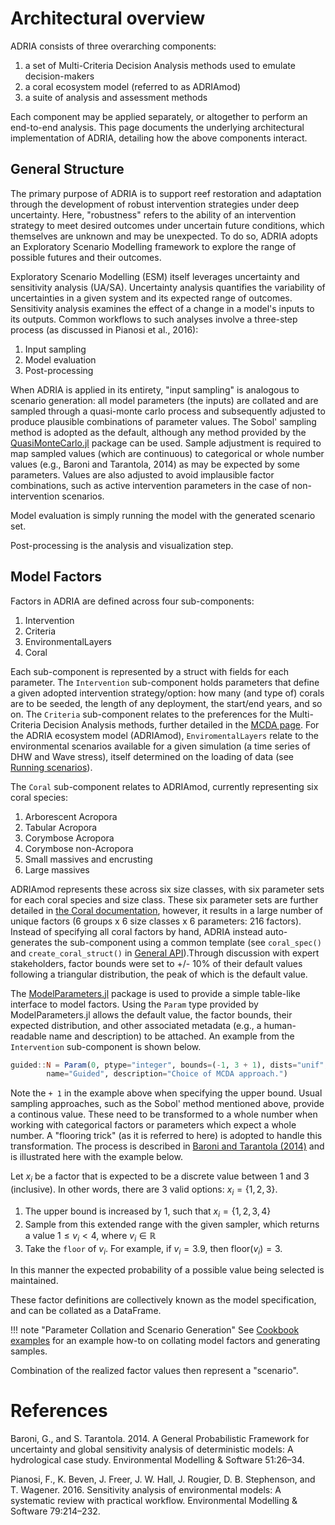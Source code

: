 # Architectural overview

ADRIA consists of three overarching components:

1. a set of Multi-Criteria Decision Analysis methods used to emulate decision-makers
2. a coral ecosystem model (referred to as ADRIAmod)
3. a suite of analysis and assessment methods

Each component may be applied separately, or altogether to perform an end-to-end analysis.
This page documents the underlying architectural implementation of ADRIA, detailing how the above
components interact.

## General Structure

The primary purpose of ADRIA is to support reef restoration and adaptation through the development
of robust intervention strategies under deep uncertainty. Here, "robustness" refers to the ability
of an intervention strategy to meet desired outcomes under uncertain future conditions, which
themselves are unknown and may be unexpected. To do so, ADRIA adopts an Exploratory Scenario
Modelling framework to explore the range of possible futures and their outcomes.

Exploratory Scenario Modelling (ESM) itself leverages uncertainty and sensitivity analysis (UA/SA).
Uncertainty analysis quantifies the variability of uncertainties in a given system and its
expected range of outcomes. Sensitivity analysis examines the effect of a change in a model's
inputs to its outputs. Common workflows to such analyses involve a three-step process (as
discussed in Pianosi et al., 2016):

1. Input sampling
2. Model evaluation
3. Post-processing

When ADRIA is applied in its entirety, "input sampling" is analogous to scenario generation: all
model parameters (the inputs) are collated and are sampled through a quasi-monte carlo process
and subsequently adjusted to produce plausible combinations of parameter values. The Sobol' sampling
method is adopted as the default, although any method provided by the [QuasiMonteCarlo.jl](https://github.com/SciML/QuasiMonteCarlo.jl)
package can be used. Sample adjustment is required to map sampled values (which are continuous) to
categorical or whole number values (e.g., Baroni and Tarantola, 2014) as may be expected by some
parameters. Values are also adjusted to avoid implausible factor combinations, such as active
intervention parameters in the case of non-intervention scenarios.

Model evaluation is simply running the model with the generated scenario set.

Post-processing is the analysis and visualization step.

## Model Factors

Factors in ADRIA are defined across four sub-components:

1. Intervention
2. Criteria
3. EnvironmentalLayers
4. Coral

Each sub-component is represented by a struct with fields for each parameter. The `Intervention`
sub-component holds parameters that define a given adopted intervention strategy/option: how
many (and type of) corals are to be seeded, the length of any deployment, the start/end years,
and so on. The `Criteria` sub-component relates to the preferences for the Multi-Criteria
Decision Analysis methods, further detailed in the [MCDA page](TODO). For the ADRIA ecosystem model
(ADRIAmod), `EnviromentalLayers` relate to the environmental scenarios available for a given
simulation (a time series of DHW and Wave stress), itself determined on the loading of data
(see [Running scenarios](@ref)).

The `Coral` sub-component relates to ADRIAmod, currently representing six coral species:

1. Arborescent Acropora
2. Tabular Acropora
3. Corymbose Acropora
4. Corymbose non-Acropora
5. Small massives and encrusting
6. Large massives

ADRIAmod represents these across six size classes, with six parameter sets for each coral
species and size class. These six parameter sets are further detailed in [the Coral documentation](TODO),
however, it results in a large number of unique factors (6 groups x 6 size classes x 6 parameters: 216 factors).
Instead of specifying all coral factors by hand, ADRIA instead auto-generates the sub-component
using a common template (see `coral_spec()` and `create_coral_struct()` in [General API](@ref)).Through discussion with expert stakeholders, factor bounds were set to +/- 10% of their default values following a triangular distribution, the peak of which is the default value.

The [ModelParameters.jl](https://github.com/rafaqz/ModelParameters.jl) package is used to provide
a simple table-like interface to model factors. Using the `Param` type provided by
ModelParameters.jl allows the default value, the factor bounds, their expected distribution,
and other associated metadata (e.g., a human-readable name and description) to be attached. An
example from the `Intervention` sub-component is shown below.

```julia
guided::N = Param(0, ptype="integer", bounds=(-1, 3 + 1), dists="unif",
        name="Guided", description="Choice of MCDA approach.")
```

Note the `+ 1` in the example above when specifying the upper bound. Usual sampling approaches,
such as the Sobol' method mentioned above, provide a continous value. These need to be
transformed to a whole number when working with categorical factors or parameters which expect a
whole number. A "flooring trick" (as it is referred to here) is adopted to handle this
transformation. The process is described in
[Baroni and Tarantola (2014)](https://doi.org/10.1016/j.envsoft.2013.09.022) and is illustrated
here with the example below.

Let $x_i$ be a factor that is expected to be a discrete value between 1 and 3 (inclusive).
In other words, there are 3 valid options: $x_i = \{1, 2, 3\}$.

1. The upper bound is increased by 1, such that $x_i = \{1, 2, 3, 4\}$
2. Sample from this extended range with the given sampler, which returns a value $1 \le v_i \lt 4$, where $v_i \in \mathbb{R}$
3. Take the `floor` of $v_i$. For example, if $v_i = 3.9$, then $\text{floor}(v_i) = 3$.

In this manner the expected probability of a possible value being selected is maintained.

These factor definitions are collectively known as the model specification, and
can be collated as a DataFrame.

!!! note "Parameter Collation and Scenario Generation"
    See [Cookbook examples](@ref) for an example how-to on collating model factors and
    generating samples.

Combination of the realized factor values then represent a "scenario".

# References

Baroni, G., and S. Tarantola. 2014.
A General Probabilistic Framework for uncertainty and global sensitivity analysis of deterministic models: A hydrological case study.
Environmental Modelling & Software 51:26–34.

Pianosi, F., K. Beven, J. Freer, J. W. Hall, J. Rougier, D. B. Stephenson, and T. Wagener. 2016.
Sensitivity analysis of environmental models: A systematic review with practical workflow.
Environmental Modelling & Software 79:214–232.
